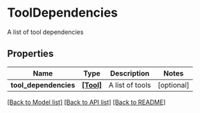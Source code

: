 # ToolDependencies

A list of tool dependencies
## Properties
Name | Type | Description | Notes
------------ | ------------- | ------------- | -------------
**tool_dependencies** | [**[Tool]**](Tool.md) | A list of tools | [optional] 

[[Back to Model list]](../README.md#documentation-for-models) [[Back to API list]](../README.md#documentation-for-api-endpoints) [[Back to README]](../README.md)


